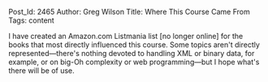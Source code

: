 Post_Id: 2465
Author: Greg Wilson
Title: Where This Course Came From
Tags: content

<p>I have created an Amazon.com Listmania list [no longer online] for the books that most directly influenced this course.  Some topics aren't directly represented&mdash;there's nothing devoted to handling XML or binary data, for example, or on big-Oh complexity or web programming&mdash;but I hope what's there will be of use.</p>
